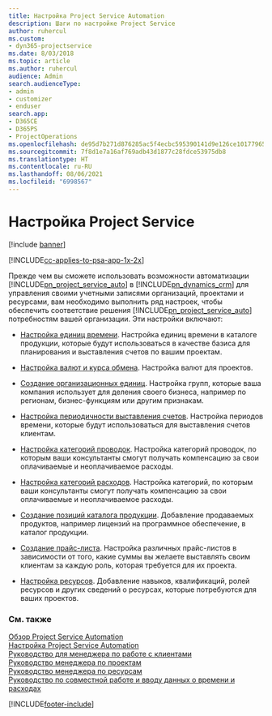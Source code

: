 ```yaml
---
title: Настройка Project Service Automation
description: Шаги по настройке Project Service
author: ruhercul
ms.custom:
- dyn365-projectservice
ms.date: 8/03/2018
ms.topic: article
ms.author: ruhercul
audience: Admin
search.audienceType:
- admin
- customizer
- enduser
search.app:
- D365CE
- D365PS
- ProjectOperations
ms.openlocfilehash: de95d7b271d876285ac5f4ecbc595390141d9e126ce101779652828581c1f613
ms.sourcegitcommit: 7f8d1e7a16af769adb43d1877c28fdce53975db8
ms.translationtype: HT
ms.contentlocale: ru-RU
ms.lasthandoff: 08/06/2021
ms.locfileid: "6998567"
---
```

# <a name="configure-project-service"></a>Настройка Project Service

[!include [banner](../includes/psa-now-project-operations.md)]

[!INCLUDE[cc-applies-to-psa-app-1x-2x](../includes/cc-applies-to-psa-app-1x-2x.md)]

Прежде чем вы сможете использовать возможности автоматизации [!INCLUDE[pn_project_service_auto](../includes/pn-project-service-auto.md)] в [!INCLUDE[pn_dynamics_crm](../includes/pn-dynamics-crm.md)] для управления своими учетными записями организаций, проектами и ресурсами, вам необходимо выполнить ряд настроек, чтобы обеспечить соответствие решения [!INCLUDE[pn_project_service_auto](../includes/pn-project-service-auto.md)] потребностям вашей организации. Эти настройки включают:  
  
-   [Настройка единиц времени](../psa/set-up-time-units.md). Настройка единиц времени в каталоге продукции, которые будут использоваться в качестве базиса для планирования и выставления счетов по вашим проектам.  
  
-   [Настройка валют и курса обмена](../psa/set-up-currencies-exchange-rates.md). Настройка валют для проектов.  
  
-   [Создание организационных единиц](../psa/create-organizational-units.md). Настройка групп, которые ваша компания использует для деления своего бизнеса, например по регионам, бизнес-функциям или другим признакам.  
  
-   [Настройка периодичности выставления счетов](../psa/set-up-invoice-frequencies.md). Настройка периодов времени, которые будут использоваться для выставления счетов клиентам.  
  
-   [Настройка категорий проводок](../psa/configure-transaction-categories.md). Настройка категорий проводок, по которым ваши консультанты смогут получать компенсацию за свои оплачиваемые и неоплачиваемое расходы.  
  
-   [Настройка категорий расходов](../psa/configure-expense-categories.md). Настройка категорий, по которым ваши консультанты смогут получать компенсацию за свои оплачиваемые и неоплачиваемое расходы.  
  
-   [Создание позиций каталога продукции](../psa/create-product-catalog-items.md). Добавление продаваемых продуктов, например лицензий на программное обеспечение, в каталог продукции.  
  
-   [Создание прайс-листа](../psa/create-price-list.md). Настройка различных прайс-листов в зависимости от того, какие суммы вы желаете выставлять своим клиентам за каждую роль, которая требуется для их проекта.  
  
-   [Настройка ресурсов](../psa/set-up-resources.md). Добавление навыков, квалификаций, ролей ресурсов и других сведений о ресурсах, которые потребуются для ваших проектов.  
  
### <a name="see-also"></a>См. также  
 [Обзор Project Service Automation](../psa/overview.md)   
 [Настройка Project Service Automation](../psa/configure.md)   
 [Руководство для менеджера по работе с клиентами](../psa/account-manager-guide.md)   
 [Руководство менеджера по проектам](../psa/project-manager-guide.md)   
 [Руководство менеджера по ресурсам](../psa/resource-manager-guide.md)   
 [Руководство по совместной работе и вводу данных о времени и расходах](../psa/time-expense-collaboration-guide.md)


[!INCLUDE[footer-include](../includes/footer-banner.md)]